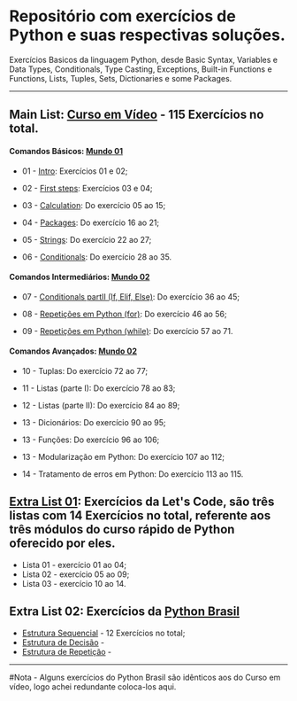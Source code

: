 # Repositório com exercícios de Python e suas respectivas soluções.


Exercícios Basicos da linguagem Python, desde Basic Syntax, Variables e Data Types, Conditionals, Type Casting, Exceptions, Built-in Functions e Functions, Lists, Tuples, Sets, Dictionaries e some Packages.

---

## Main List: [Curso em Vídeo](https://www.youtube.com/playlist?list=PLHz_AreHm4dm6wYOIW20Nyg12TAjmMGT-) - 115 Exercícios no total.


#### Comandos Básicos: [Mundo 01](https://www.youtube.com/playlist?list=PLHz_AreHm4dlKP6QQCekuIPky1CiwmdI6)


- 01 - [Intro](https://github.com/marcoshsq/List-of-python-exercises/tree/main/Main_list/01_Comandos_B%C3%A1sicos/01_Intro): Exercícios 01 e 02;
  
- 02 - [First steps](https://github.com/marcoshsq/List-of-python-exercises/tree/main/Main_list/01_Comandos_B%C3%A1sicos/02_First_steps): Exercícios 03 e 04;

- 03 - [Calculation](https://github.com/marcoshsq/List-of-python-exercises/tree/main/Main_list/01_Comandos_B%C3%A1sicos/03_Calculation): Do exercício 05 ao 15;

- 04 - [Packages](https://github.com/marcoshsq/List-of-python-exercises/tree/main/Main_list/01_Comandos_B%C3%A1sicos/04_Packages): Do exercício 16 ao 21;

- 05 - [Strings](https://github.com/marcoshsq/List-of-python-exercises/tree/main/Main_list/01_Comandos_B%C3%A1sicos/05_Strings): Do exercício 22 ao 27;

- 06 - [Conditionals](https://github.com/marcoshsq/List-of-python-exercises/tree/main/Main_list/01_Comandos_B%C3%A1sicos/06_Conditionals): Do exercício 28 ao 35.

#### Comandos Intermediários: [Mundo 02](https://www.youtube.com/playlist?list=PLHz_AreHm4dk_nZHmxxf_J0WRAqy5Czye)

- 07 - [Conditionals partII (If, Elif, Else)](https://github.com/marcoshsq/List-of-python-exercises/tree/main/Main_list/02_Comandos_Intermedi%C3%A1rios/07_Conditionals_II_(If%2C%20Elif%2C%20Else)): Do exercício 36 ao 45; 

- 08 - [Repetições em Python (for)](https://github.com/marcoshsq/List-of-python-exercises/tree/main/Main_list/02_Comandos_Intermedi%C3%A1rios/08_Repetitions_(for)): Do exercício 46 ao 56;

- 09 - [Repetições em Python (while)](https://github.com/marcoshsq/List-of-python-exercises/tree/main/Main_list/02_Comandos_Intermedi%C3%A1rios/09_Repetitions_(While)): Do exercício 57 ao 71.

#### Comandos Avançados: [Mundo 02](https://www.youtube.com/playlist?list=PLHz_AreHm4dksnH2jVTIVNviIMBVYyFnH)

- 10 - Tuplas: Do exercício 72 ao 77;

- 11 - Listas (parte I): Do exercício 78 ao 83;

- 12 - Listas (parte II): Do exercício 84 ao 89;

- 13 - Dicionários: Do exercício 90 ao 95;

- 13 - Funções: Do exercício 96 ao 106;

- 13 - Modularização em Python: Do exercício 107 ao 112;

- 14 - Tratamento de erros em Python: Do exercício 113 ao 115.


##

## [Extra List 01](https://github.com/marcoshsq/List-of-python-exercises/tree/main/Extra_list_01): Exercícios da Let's Code, são três listas com 14 Exercícios no total, referente aos três módulos do curso rápido de Python oferecido por eles.

- Lista 01 - exercício 01 ao 04;
- Lista 02 - exercício 05 ao 09;
- Lista 03 - exercício 10 ao 14.

##

## Extra List 02: Exercícios da [Python Brasil](https://wiki.python.org.br/ListaDeExercicios)

- [Estrutura Sequencial](https://github.com/marcoshsq/List-of-python-exercises/tree/main/Extra_list_02/01_Estrutura_Sequencial) - 12 Exercícios no total; 
- [Estrutura de Decisão](https://github.com/marcoshsq/List-of-python-exercises/tree/main/Extra_list_02/02_Estrutura_Decis%C3%A3o) - 
- [Estrutura de Repetição]() - 



---
#Nota - Alguns exercícios do Python Brasil são idênticos aos do Curso em vídeo, logo achei redundante coloca-los aqui.





